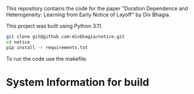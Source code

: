 
This repository contains the code for the paper "Duration Dependence and Heterogeneity: Learning from Early Notice of Layoff" by Div Bhagia. 

This project was built using Python 3.11.

```bash
git clone git@github.com:divbhagia/notice.git
cd notice
pip install -r requirements.txt
```
To run the code use the makefile. 

# System Information for build




